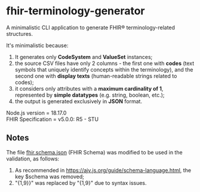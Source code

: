 # fhir-terminology-generator
A minimalistic CLI application to generate FHIR® terminology-related structures.  

It's minimalistic because:
1. It generates only __CodeSystem__ and __ValueSet__ instances;
2. the source CSV files have only 2 columns - the first one with __codes__ (text symbols that uniquely identify concepts within the terminology), and the second one with __display texts__ (human-readable strings related to codes);
3. it considers only attributes with a __maximum cardinality of 1__, represented by __simple datatypes__ (e.g. string, boolean, etc.);
4. the output is generated exclusively in __JSON__ format.

Node.js version = 18.17.0  
FHIR Specification = v5.0.0: R5 - STU

## Notes
The file [fhir.schema.json](schemas/R5/fhir.schema.json) (FHIR Schema) was modified to be used in the validation, as follows:
1. As recommended in https://ajv.js.org/guide/schema-language.html, the key $schema was removed;
2. "{1,9}}" was replaced by "{1,9}" due to syntax issues.
